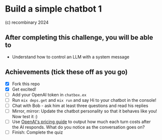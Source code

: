 # Build a simple chatbot 1
(c) recombinary 2024

## After completing this challenge, you will be able to
- Understand how to control an LLM with a system message

## Achievements (tick these off as you go)
- [X] Fork this repo
- [X] Get excited!
- [ ] Add your OpenAI token in `chatbox.ex`
- [ ] Run `mix deps.get` and `mix run` and say Hi to your chatbot in the console!
- [ ] Chat with Bob - ask him at least three questions and read his replies
- [ ] Mirror, mirror: Update the chatbot personality so that it behaves like you! Now test it :)
- [ ] Use [OpenAI's pricing guide](https://openai.com/api/pricing/) to output how much each turn costs after the AI responds. What do you notice as the conversation goes on?
- [ ] Finish: Complete the quiz
